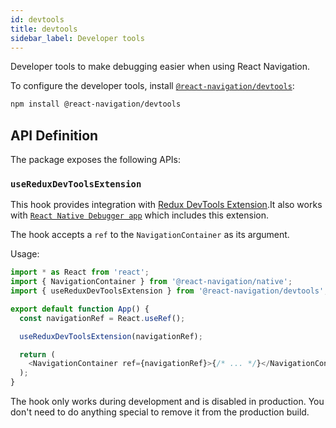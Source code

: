 ```yaml
---
id: devtools
title: devtools
sidebar_label: Developer tools
---
```


Developer tools to make debugging easier when using React Navigation.

To configure the developer tools, install [`@react-navigation/devtools`](https://github.com/react-navigation/react-navigation/tree/master/packages/devtools):

```bash npm2yarn
npm install @react-navigation/devtools
```

## API Definition

The package exposes the following APIs:

### `useReduxDevToolsExtension`

This hook provides integration with [Redux DevTools Extension](https://github.com/zalmoxisus/redux-devtools-extension).It also works with [`React Native Debugger app`](https://github.com/jhen0409/react-native-debugger) which includes this extension.

The hook accepts a `ref` to the `NavigationContainer` as its argument.

Usage:

```js
import * as React from 'react';
import { NavigationContainer } from '@react-navigation/native';
import { useReduxDevToolsExtension } from '@react-navigation/devtools';

export default function App() {
  const navigationRef = React.useRef();

  useReduxDevToolsExtension(navigationRef);

  return (
    <NavigationContainer ref={navigationRef}>{/* ... */}</NavigationContainer>
  );
}
```

The hook only works during development and is disabled in production. You don't need to do anything special to remove it from the production build.
